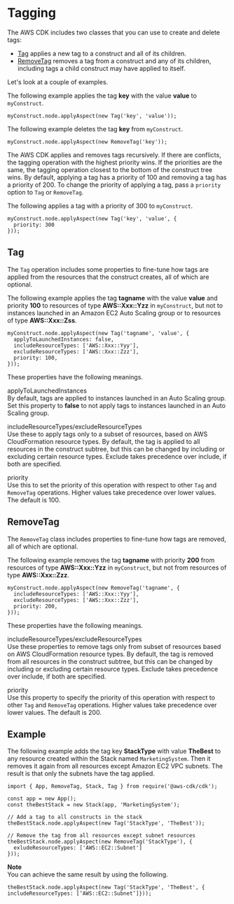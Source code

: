# Tagging<a name="tagging"></a>

The AWS CDK includes two classes that you can use to create and delete tags:
+  [Tag](https://docs.aws.amazon.com/cdk/api/latest/docs/@aws-cdk_core.Tag.html) applies a new tag to a construct and all of its children\. 
+  [RemoveTag](https://docs.aws.amazon.com/cdk/api/latest/docs/@aws-cdk_core.RemoveTag.html) removes a tag from a construct and any of its children, including tags a child construct may have applied to itself\. 

Let's look at a couple of examples\.

The following example applies the tag **key** with the value **value** to `myConstruct`\.

```
myConstruct.node.applyAspect(new Tag('key', 'value'));
```

The following example deletes the tag **key** from `myConstruct`\.

```
myConstruct.node.applyAspect(new RemoveTag('key'));
```

The AWS CDK applies and removes tags recursively\. If there are conflicts, the tagging operation with the highest priority wins\. If the priorities are the same, the tagging operation closest to the bottom of the construct tree wins\. By default, applying a tag has a priority of 100 and removing a tag has a priority of 200\. To change the priority of applying a tag, pass a `priority` option to `Tag` or `RemoveTag`\. 

The following applies a tag with a priority of 300 to `myConstruct`\.

```
myConstruct.node.applyAspect(new Tag('key', 'value', {
  priority: 300
}));
```

## Tag<a name="tagging_tag"></a>

The `Tag` operation includes some properties to fine\-tune how tags are applied from the resources that the construct creates, all of which are optional\.

The following example applies the tag **tagname** with the value **value** and priority **100** to resources of type **AWS::Xxx::Yzz** in `myConstruct`, but not to instances launched in an Amazon EC2 Auto Scaling group or to resources of type **AWS::Xxx::Zss**\.

```
myConstruct.node.applyAspect(new Tag('tagname', 'value', {
  applyToLaunchedInstances: false,
  includeResourceTypes: ['AWS::Xxx::Yyy'],
  excludeResourceTypes: ['AWS::Xxx::Zzz'],
  priority: 100,
}));
```

These properties have the following meanings\.

applyToLaunchedInstances  
By default, tags are applied to instances launched in an Auto Scaling group\. Set this property to **false** to not apply tags to instances launched in an Auto Scaling group\.

includeResourceTypes/excludeResourceTypes  
Use these to apply tags only to a subset of resources, based on AWS CloudFormation resource types\. By default, the tag is applied to all resources in the construct subtree, but this can be changed by including or excluding certain resource types\. Exclude takes precedence over include, if both are specified\.

priority  
Use this to set the priority of this operation with respect to other `Tag` and `RemoveTag` operations\. Higher values take precedence over lower values\. The default is 100\.

## RemoveTag<a name="tagging_removetag"></a>

The `RemoveTag` class includes properties to fine\-tune how tags are removed, all of which are optional\.

The following example removes the tag **tagname** with priority **200** from resources of type **AWS::Xxx::Yzz** in `myConstruct`, but not from resources of type **AWS::Xxx::Zzz**\.

```
myConstruct.node.applyAspect(new RemoveTag('tagname', {
  includeResourceTypes: ['AWS::Xxx::Yyy'],
  excludeResourceTypes: ['AWS::Xxx::Zzz'],
  priority: 200,
}));
```

These properties have the following meanings\.

includeResourceTypes/excludeResourceTypes  
Use these properties to remove tags only from subset of resources based on AWS CloudFormation resource types\. By default, the tag is removed from all resources in the construct subtree, but this can be changed by including or excluding certain resource types\. Exclude takes precedence over include, if both are specified\.

priority  
Use this property to specify the priority of this operation with respect to other `Tag` and `RemoveTag` operations\. Higher values take precedence over lower values\. The default is 200\.

## Example<a name="tagging_example"></a>

The following example adds the tag key **StackType** with value **TheBest** to any resource created within the Stack named `MarketingSystem`\. Then it removes it again from all resources except Amazon EC2 VPC subnets\. The result is that only the subnets have the tag applied\.

```
import { App, RemoveTag, Stack, Tag } from require('@aws-cdk/cdk');

const app = new App();
const theBestStack = new Stack(app, 'MarketingSystem');

// Add a tag to all constructs in the stack
theBestStack.node.applyAspect(new Tag('StackType', 'TheBest'));

// Remove the tag from all resources except subnet resources
theBestStack.node.applyAspect(new RemoveTag('StackType'), {
  exludeResourceTypes: ['AWS::EC2::Subnet']
}));
```

**Note**  
You can achieve the same result by using the following\.  

```
theBestStack.node.applyAspect(new Tag('StackType', 'TheBest', { includeResourceTypes: [‘AWS::EC2::Subnet’]})); 
```